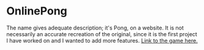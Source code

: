 # OnlinePong
The name gives adequate description; it's Pong, on a website. It is not necessarily an accurate recreation of the original, since it is the first project I have worked on and I wanted to add more features. [Link to the game here.](https://polygon6.github.io/OnlinePong/)
